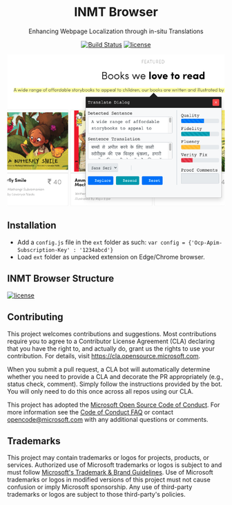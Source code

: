 <div align="center">

# INMT Browser
Enhancing Webpage Localization through in-situ Translations


[![Build Status](https://dev.azure.com/ELLORA/Interactive%20Machine%20Translation/_apis/build/status/microsoft.inmt?branchName=master)](https://dev.azure.com/MSRISpeechAndLanguage/Interactive%20Translation%20Annotation/_build/latest?definitionId=16&branchName=main)
[![license](https://img.shields.io/badge/License-MIT-blue.svg)](https://github.com/microsoft/inmt-browser/blob/main/LICENSE)

<!-- [![license](https://img.shields.io/badge/youtube-youtu.be%2FDHan93R8d84-critical?style=&logo=youtube)](https://dev.azure.com/ELLORA/Interactive%20Machine%20Translation/_build?definitionId=3&amp;branchName=master)
[![license](https://img.shields.io/badge/Demo-aka.ms%2Finmt-informational?style=&logo=microsoft-azure)](https://dev.azure.com/ELLORA/Interactive%20Machine%20Translation/_build?definitionId=3&amp;branchName=master)
[![license](https://img.shields.io/badge/Paper-anthology%2FD19--3018-lightgrey?style=&logo=read-the-docs)](https://dev.azure.com/ELLORA/Interactive%20Machine%20Translation/_build?definitionId=3&amp;branchName=master)

[![license](https://raw.githubusercontent.com/microsoft/inmt/master/docs/static/inmtv2-white.png)](docs/static/inmtv2-white.png) -->
<!-- [![license](https://img.shields.io/badge/Paper-anthology%2FD19--3018-lightgrey?style=&logo=read-the-docs)](https://dev.azure.com/ELLORA/Interactive%20Machine%20Translation/_build?definitionId=3&amp;branchName=master) -->

[![license](https://raw.githubusercontent.com/microsoft/inmt-browser/main/docs/static/inmt-browser-pratham.png)](docs/static/inmt-browser-pratham.png)

</div>

## Installation

* Add a `config.js` file in the `ext` folder as such: 
  ```var config = {'Ocp-Apim-Subscription-Key' : '1234abcd'}```
* Load `ext` folder as unpacked extension on Edge/Chrome browser.

## INMT Browser Structure

[![license](https://raw.githubusercontent.com/microsoft/inmt-browser/main/docs/static/inmt-browser-arch.png)](docs/static/inmt-browser-arch.png)

## Contributing

This project welcomes contributions and suggestions.  Most contributions require you to agree to a
Contributor License Agreement (CLA) declaring that you have the right to, and actually do, grant us
the rights to use your contribution. For details, visit https://cla.opensource.microsoft.com.

When you submit a pull request, a CLA bot will automatically determine whether you need to provide
a CLA and decorate the PR appropriately (e.g., status check, comment). Simply follow the instructions
provided by the bot. You will only need to do this once across all repos using our CLA.

This project has adopted the [Microsoft Open Source Code of Conduct](https://opensource.microsoft.com/codeofconduct/).
For more information see the [Code of Conduct FAQ](https://opensource.microsoft.com/codeofconduct/faq/) or
contact [opencode@microsoft.com](mailto:opencode@microsoft.com) with any additional questions or comments.

## Trademarks

This project may contain trademarks or logos for projects, products, or services. Authorized use of Microsoft 
trademarks or logos is subject to and must follow 
[Microsoft's Trademark & Brand Guidelines](https://www.microsoft.com/en-us/legal/intellectualproperty/trademarks/usage/general).
Use of Microsoft trademarks or logos in modified versions of this project must not cause confusion or imply Microsoft sponsorship.
Any use of third-party trademarks or logos are subject to those third-party's policies.
